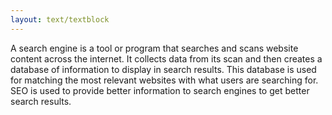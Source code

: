 ```yaml
---
layout: text/textblock
---
```

A search engine is a tool or program that searches and scans website content across the internet. It collects data from its scan and then creates a database of information to display in search results. This database is used for matching the most relevant websites with what users are searching for. SEO is used to provide better information to search engines to get better search results.
